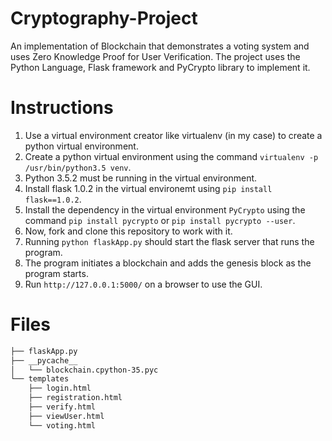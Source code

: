 # Cryptography-Project
An implementation of Blockchain that demonstrates a voting system and uses Zero Knowledge Proof for User Verification. The project uses the Python Language, Flask framework and PyCrypto library to implement it.

# Instructions
1. Use a virtual environment creator like virtualenv (in my case) to create a python virtual environment.
2. Create a python virtual environment using the command `virtualenv -p /usr/bin/python3.5 venv`.
3. Python 3.5.2 must be running in the virtual environment.
4. Install flask 1.0.2 in the virtual environemt using `pip install flask==1.0.2`.
5. Install the dependency in the virtual environment `PyCrypto` using the command `pip install pycrypto` or `pip install pycrypto --user`.
5. Now, fork and clone this repository to work with it.
6. Running `python flaskApp.py` should start the flask server that runs the program.
7. The program initiates a blockchain and adds the genesis block as the program starts.
8. Run `http://127.0.0.1:5000/` on a browser to use the GUI.


# Files
```bash
├── flaskApp.py
├── __pycache__
│   └── blockchain.cpython-35.pyc
└── templates
    ├── login.html
    ├── registration.html
    ├── verify.html
    ├── viewUser.html
    └── voting.html
```
